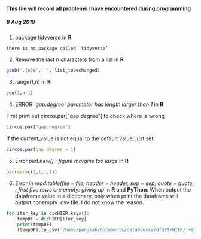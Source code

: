 #### This file will record all problems I have encountered during programming

##### 8 Aug 2019

1. package tidyverse in **R**

```R
there is no package called ‘tidyverse’
```

2. Remove the last n characters from a list in **R**

```R
gsub('.{n}$', '', list_tobechanged)
```

3. range(1,n) in **R**
```R
seq(1,n-1)
```

4. ERROR *\`gap.degree\` parameter has length larger than 1* in **R**

First print out circos.par["gap.degree"] to check where is wrong
```R
circos.par["gap.degree"]
```
If the current_value is not equal to the default value, just set:
```R
circos.par(gap.degree = 1)
```

5. Error *plot.new() : figure margins too large* in **R**
```R
par(mar=c(1,1,1,1))
```

6. *Error in read.table(file = file, header = header, sep = sep, quote = quote, : first five rows are empty: giving up* in **R** and **PyThon**:
When output the dataframe value in a dictionary, only when print the dataframe will output nonempty .csv file. I do not know the reason.
```PyThon
for iter_key in dicHIER.keys():
    tempDF = dicHIER[iter_key]
    print(tempDF)
    (tempDF).to_csv('/home/penglab/Documents/dataSource/dfSET/HIER/'+str(iter_key)+'.csv')
```
